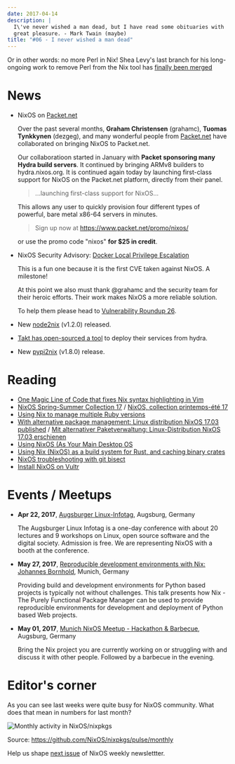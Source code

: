 ```yaml
---
date: 2017-04-14
description: |
  I\'ve never wished a man dead, but I have read some obituaries with
  great pleasure. - Mark Twain (maybe)
title: "#06 - I never wished a man dead"
---
```


Or in other words: no more Perl in Nix! Shea Levy\'s last branch for his
long-ongoing work to remove Perl from the Nix tool has [finally been
merged](https://github.com/NixOS/nix/pull/1027)

# News

-   NixOS on [Packet.net](https://www.packet.net)

    Over the past several months, **Graham Christensen** (grahamc),
    **Tuomas Tynkkynen** (dezgeg), and many wonderful people from
    [Packet.net](https://www.packet.net) have collaborated on bringing
    NixOS to Packet.net.

    Our collaboratioon started in January with **Packet sponsoring many
    Hydra build servers**. It continued by bringing ARMv8 builders to
    hydra.nixos.org. It is continued again today by launching
    first-class support for NixOS on the Packet.net platform, directly
    from their panel.

    > \...launching first-class support for NixOS\...

    This allows any user to quickly provision four different types of
    powerful, bare metal x86-64 servers in minutes.

    > Sign up now at <https://www.packet.net/promo/nixos/>

    or use the promo code \"nixos\" **for \$25 in credit**.

-   NixOS Security Advisory: [Docker Local Privilege
    Escalation](http://lists.science.uu.nl/pipermail/nix-dev/2017-April/023329.html)

    This is a fun one because it is the first CVE taken against NixOS. A
    milestone!

    At this point we also must thank \@grahamc and the security team for
    their heroic efforts. Their work makes NixOS a more reliable
    solution.

    To help them please head to [Vulnerability Roundup
    26](https://github.com/NixOS/nixpkgs/issues/24161).

-   New [node2nix](https://www.npmjs.com/package/node2nix) (v1.2.0)
    released.

-   [Takt has open-sourced a
    tool](https://code.takt.com/announcing-hail-4da7208df56d) to deploy
    their services from hydra.

-   New
    [pypi2nix](https://github.com/garbas/pypi2nix/releases/tag/v1.8.0)
    (v1.8.0) release.

# Reading

-   [One Magic Line of Code that fixes Nix syntax highlighting in
    Vim](http://nicknovitski.com/vim-nix-syntax)
-   [NixOS Spring-Summer Collection
    17](https://translate.google.com/translate?sl=auto&tl=en&js=y&prev=_t&hl=en&ie=UTF-8&u=http%3A%2F%2Flinuxfr.org%2Fnews%2Fnixos-collection-printemps-ete-17&edit-text=)
    / [NixOS, collection printemps-été
    17](http://linuxfr.org/news/nixos-collection-printemps-ete-17)
-   [Using Nix to manage multiple Ruby
    versions](https://labs.uswitch.com/using-nix-to-manage-multiple-ruby-versions/)
-   [With alternative package management: Linux distribution NixOS 17.03
    published]() / [Mit alternativer Paketverwaltung: Linux-Distribution
    NixOS 17.03 erschienen]()
-   [Using NixOS (As Your Main Desktop
    OS](http://www.calebgossler.com/posts/using-nixos.html)
-   [Using Nix (NixOS) as a build system for Rust, and caching binary
    crates](https://www.reddit.com/r/rust/comments/649h6m/using_nix_nixos_as_a_build_system_for_rust_and/)
-   [NixOS troubleshooting with git
    bisect](https://github.com/lukego/blog/issues/17)
-   [Install NixOS on
    Vultr](https://www.vultr.com/docs/install-nixos-on-vultr)

# Events / Meetups

-   **Apr 22, 2017**, [Augsburger
    Linux-Infotag](https://www.meetup.com/Munich-NixOS-Meetup/events/239077440/),
    Augsburg, Germany

    The Augsburger Linux Infotag is a one-day conference with about 20
    lectures and 9 workshops on Linux, open source software and the
    digital society. Admission is free. We are representing NixOS with a
    booth at the conference.

-   **May 27, 2017**, [Reproducible development environments with Nix:
    Johannes
    Bornhold](https://pyconweb.com/talks/27-05-2017/reproducible-development-environments-with-nix),
    Munich, Germany

    Providing build and development environments for Python based
    projects is typically not without challenges. This talk presents how
    Nix - The Purely Functional Package Manager can be used to provide
    reproducible environments for development and deployment of Python
    based Web projects.

-   **May 01, 2017**, [Munich NixOS Meetup - Hackathon &
    Barbecue](https://www.meetup.com/Munich-NixOS-Meetup/events/239077247/?eventId=239077247),
    Augsburg, Germany

    Bring the Nix project you are currently working on or struggling
    with and discuss it with other people. Followed by a barbecue in the
    evening.

# Editor\'s corner

As you can see last weeks were quite busy for NixOS community. What does
that mean in numbers for last month?

![Monthly activity in NixOS/nixpkgs](/images/newsletter/06-montly-activity.png)

Source: <https://github.com/NixOS/nixpkgs/pulse/monthly>

Help us shape [next issue](https://github.com/NixOS/nixos-weekly/issues)
of NixOS weekly newslettter.
